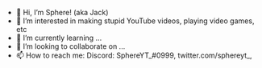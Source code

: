 - 👋 Hi, I’m Sphere! (aka Jack)
- 👀 I’m interested in making stupid YouTube videos, playing video games, etc
- 🌱 I’m currently learning ...
- 💞️ I’m looking to collaborate on ...
- 📫 How to reach me: Discord: SphereYT_#0999, twitter.com/sphereyt_, 

<!---
SphereYT121/SphereYT121 is a ✨ special ✨ repository because its `README.md` (this file) appears on your GitHub profile.
You can click the Preview link to take a look at your changes.
--->
